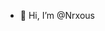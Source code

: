 - 👋 Hi, I’m @Nrxous

<!---
Nrxous/Nrxous is a ✨ special ✨ repository because its `README.md` (this file) appears on your GitHub profile.
You can click the Preview link to take a look at your changes.
--->
